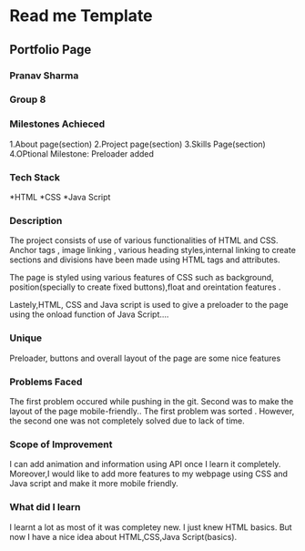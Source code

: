  # Read me Template 
                                           
  ## Portfolio Page
  
  
  ### Pranav Sharma
  ### Group 8
  
  ### Milestones Achieced
  1.About page(section)
  2.Project page(section)
  3.Skills Page(section)
  4.OPtional Milestone: Preloader added
  
  ### Tech Stack
  *HTML
  *CSS
  *Java Script
  
 ### Description
 The project consists of use of various functionalities of HTML and CSS. 
 Anchor tags , image linking , various heading styles,internal linking to create sections and divisions have been made using HTML tags and attributes.
 
 The page is styled using various features of CSS such as background, position(specially to create fixed buttons),float and oreintation features .
 
 Lastely,HTML, CSS and Java script is used to give a preloader to the page using the onload function of Java Script....
 
 ### Unique
 Preloader, buttons and overall layout of the page are some nice features
 
 ### Problems Faced
 The first problem occured while pushing in the git.
 Second was to make the layout of the page mobile-friendly..
 The first problem was sorted .
 However, the second one was not completely solved due to lack of time.
 
 ### Scope of Improvement
 I can add animation and information using API once I learn it completely.
 Moreover,I would like to add more features to my webpage using CSS and Java script and make it more mobile friendly.
 
 ### What did I learn
 I learnt a lot as most of it was completey new.
 I just knew HTML basics.
 But now I have a nice idea about HTML,CSS,Java Script(basics).
